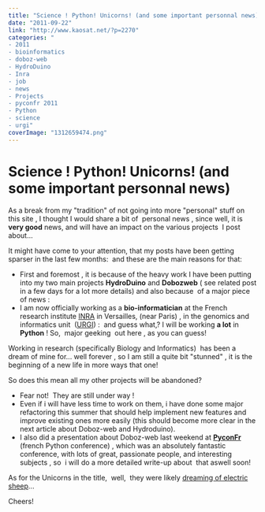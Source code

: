 ```yaml
---
title: "Science ! Python! Unicorns! (and some important personnal news)"
date: "2011-09-22"
link: "http://www.kaosat.net/?p=2270"
categories: "
- 2011
- bioinformatics
- doboz-web
- HydroDuino
- Inra
- job
- news
- Projects
- pyconfr 2011
- Python
- science
- urgi"
coverImage: "1312659474.png"
---
```




# Science ! Python! Unicorns! (and some important personnal news) 

As a break from my "tradition" of not going into more "personal" stuff on this site , I thought I would share a bit of  personal news , since well, it is **very good** news, and will have an impact on the various projects  I post about...

It might have come to your attention, that my posts have been getting sparser in the last few months:  and these are the main reasons for that:

- First and foremost , it is because of the heavy work I have been putting into my two main projects **HydroDuino** and **Dobozweb** ( see related post in a few days for a lot more details) and also because  of a major piece of news :
- I am now officially working as a **bio-informatician** at the French research institute [INRA](http://www.international.inra.fr/) in Versailles, (near Paris) , in the genomics and informatics unit  ([URGI](http://urgi.versailles.inra.fr/)) :  and guess what,? I will be working **a lot** in **Python** ! So,  major geeking  out here , as you can guess!

Working in research (specifically Biology and Informatics)  has been a dream of mine for... well forever , so I am still a quite bit "stunned" , it is the beginning of a new life in more ways that one!

So does this mean all my other projects will be abandoned?

- Fear not!  They are still under way !
- Even if i will have less time to work on them, i have done some major refactoring this summer that should help implement new features and improve existing ones more easily (this should become more clear in the next article about Doboz-web and Hydroduino).
- I also did a presentation about Doboz-web last weekend at **[PyconFr](http://www.pycon.fr/conference/edition2011)** (french Python conference) , which was an absolutely fantastic conference, with lots of great, passionate people, and interesting subjects , so  i will do a more detailed write-up about  that aswell soon!

As for the Unicorns in the title,  well,  they were likely [dreaming of electric sheep](http://en.wikipedia.org/wiki/Themes_in_Blade_Runner)...

Cheers!
